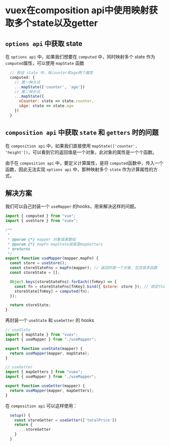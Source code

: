 # vuex在composition api中使用映射获取多个state以及getter

## `options api` 中获取 state

在 `options api` 中，如果我们想要在 `computed` 中，同时映射多个 state 作为 `computed`属性，可以使用 `mapState` 函数

```js
  // 假设 state 中，有counter和age两个属性
  computed: {
    // 第一种方式
    ...mapState(['counter', 'age'])
    // 第二种方式
    ...mapState({
      sCounter: state => state.counter,
      sAge: state => state.age
    })
  }
```

## `composition api` 中获取 `state` 和 `getters` 时的问题

在 `composition api` 中，如果我们直接使用 `mapState(['counter', 'height'])`，可以看到它的返回值是一个对象，此对象的属性是一个个函数。

由于在 `composition api` 中，要定义计算属性，是将 `computed`函数中，传入一个函数，因此无法实现 `options api` 中，那种映射多个 `state` 作为计算属性的方式。

## 解决方案

我们可以自己封装一个 `useMapper` 的hooks，用来解决这样的问题。

```js
import { computed } from "vue";
import { useStore } from "vuex";

/**
 * 
 * @param {*} mapper 对象或者数组
 * @param {*} mapFn mapState或者是mapGetters
 * @returns 
 */
export function useMapper(mapper,mapFn) {
  const store = useStore();
  const storeStateFns = mapFn(mapper); // 返回的是一个对象，包含很多函数
  const storeState = [];

  Object.keys(storeStateFns).forEach((fnKey) => {
    const fn = storeStateFns[fnKey].bind({ $store: store }); // 绑定this，是因为它内部的调用是通过this.$store去调用的
    storeState[fnKey] = computed(fn);
  });

  return storeState;
}
```

再封装一个 `useState` 和 `useGetter` 的 hooks

```js
// useState
import { mapState } from "vuex";
import { useMapper } from "./useMapper";

export function useState(mapper) {
  return useMapper(mapper, mapState);
}
```

```js
// useGetter
import { mapGetters } from "vuex";
import { useMapper } from "./useMapper";

export function useGetter(mapper) {
  return useMapper(mapper, mapGetters);
}
```

在 `composition api` 可以这样使用：

```js
  setup() {
    const storeGetter = useGetter(['totalPrice'])
    return {
      ...storeGetter
    }
  }
```
